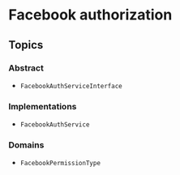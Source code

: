 # Facebook authorization

## Topics

### Abstract
- ``FacebookAuthServiceInterface``

### Implementations
- ``FacebookAuthService``

### Domains
- ``FacebookPermissionType``
